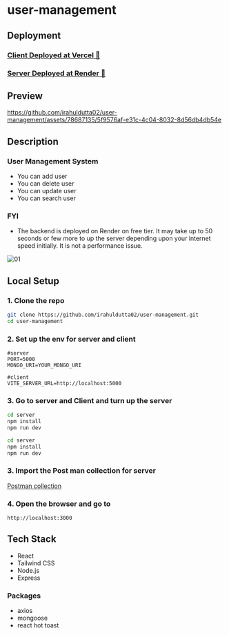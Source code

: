 # user-management

## Deployment

### [Client Deployed at Vercel 🔗](https://user-management-pi-rouge.vercel.app/)

### [Server Deployed at Render 🔗](https://user-management-yc09.onrender.com/)

## Preview

https://github.com/irahuldutta02/user-management/assets/78687135/5f9576af-e31c-4c04-8032-8d56db4db54e

## Description

### User Management System

- You can add user
- You can delete user
- You can update user
- You can search user

### FYI

- The backend is deployed on Render on free tier. It may take up to 50 seconds or few more to up the server depending upon your internet speed initially. It is not a performance issue.

![01](https://github.com/irahuldutta02/user-management/assets/78687135/6f9fd8eb-0303-441c-916f-0ff7b346787f)

## Local Setup

### 1. Clone the repo

```bash
git clone https://github.com/irahuldutta02/user-management.git
cd user-management
```

### 2. Set up the env for server and client

```
#server
PORT=5000
MONGO_URI=YOUR_MONGO_URI
```

```
#client
VITE_SERVER_URL=http://localhost:5000
```

### 3. Go to server and Client and turn up the server

```bash
cd server
npm install
npm run dev
```

```bash
cd server
npm install
npm run dev
```

### 3. Import the Post man collection for server

[Postman collection](./postman-collection/user-mangement.postman_collection.json)

### 4. Open the browser and go to 
```
http://localhost:3000
```

## Tech Stack

- React 
- Tailwind CSS
- Node.js
- Express

### Packages
- axios
- mongoose
- react hot toast
